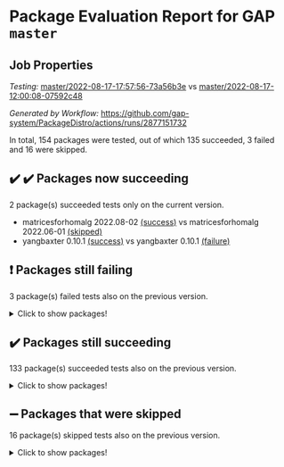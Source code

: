# Package Evaluation Report for GAP `master`

## Job Properties

*Testing:* [master/2022-08-17-17:57:56-73a56b3e](https://github.com/gap-system/PackageDistro/blob/data/reports/master/2022-08-17-17:57:56-73a56b3e) vs [master/2022-08-17-12:00:08-07592c48](https://github.com/gap-system/PackageDistro/blob/data/reports/master/2022-08-17-12:00:08-07592c48)

*Generated by Workflow:* https://github.com/gap-system/PackageDistro/actions/runs/2877151732

In total, 154 packages were tested, out of which 135 succeeded, 3 failed and 16 were skipped.

## :heavy_check_mark: :heavy_check_mark: Packages now succeeding

2 package(s) succeeded tests only on the current version.
- matricesforhomalg 2022.08-02 [(success)](https://github.com/gap-system/PackageDistro/runs/7884415098?check_suite_focus=true) vs matricesforhomalg 2022.06-01 [(skipped)](https://github.com/gap-system/PackageDistro/runs/7877374067?check_suite_focus=true)
- yangbaxter 0.10.1 [(success)](https://github.com/gap-system/PackageDistro/runs/7884422453?check_suite_focus=true) vs yangbaxter 0.10.1 [(failure)](https://github.com/gap-system/PackageDistro/runs/7877564678?check_suite_focus=true)

## :exclamation: Packages still failing

3 package(s) failed tests also on the previous version.
<details><summary>Click to show packages!</summary>

- francy 1.2.4 [(failure)](https://github.com/gap-system/PackageDistro/runs/7884411042?check_suite_focus=true)
- packagemanager 1.2 [(failure)](https://github.com/gap-system/PackageDistro/runs/7884416600?check_suite_focus=true)
- recog 1.3.2 [(failure)](https://github.com/gap-system/PackageDistro/runs/7884418349?check_suite_focus=true)
</details>

## :heavy_check_mark: Packages still succeeding

133 package(s) succeeded tests also on the previous version.
<details><summary>Click to show packages!</summary>

- 4ti2interface 2022.08-03 [(success)](https://github.com/gap-system/PackageDistro/runs/7884405871?check_suite_focus=true)
- ace 5.5 [(success)](https://github.com/gap-system/PackageDistro/runs/7884405965?check_suite_focus=true)
- aclib 1.3.2 [(success)](https://github.com/gap-system/PackageDistro/runs/7884406061?check_suite_focus=true)
- agt 0.2 [(success)](https://github.com/gap-system/PackageDistro/runs/7884406174?check_suite_focus=true)
- alnuth 3.2.1 [(success)](https://github.com/gap-system/PackageDistro/runs/7884406264?check_suite_focus=true)
- anupq 3.2.6 [(success)](https://github.com/gap-system/PackageDistro/runs/7884406368?check_suite_focus=true)
- atlasrep 2.1.4 [(success)](https://github.com/gap-system/PackageDistro/runs/7884406454?check_suite_focus=true)
- autodoc 2022.07.10 [(success)](https://github.com/gap-system/PackageDistro/runs/7884406536?check_suite_focus=true)
- automata 1.15 [(success)](https://github.com/gap-system/PackageDistro/runs/7884406643?check_suite_focus=true)
- automgrp 1.3.2 [(success)](https://github.com/gap-system/PackageDistro/runs/7884406774?check_suite_focus=true)
- autpgrp 1.11 [(success)](https://github.com/gap-system/PackageDistro/runs/7884406912?check_suite_focus=true)
- cap 2022.08-05 [(success)](https://github.com/gap-system/PackageDistro/runs/7884407091?check_suite_focus=true)
- caratinterface 2.3.4 [(success)](https://github.com/gap-system/PackageDistro/runs/7884407234?check_suite_focus=true)
- cddinterface 2022.08.11 [(success)](https://github.com/gap-system/PackageDistro/runs/7884407416?check_suite_focus=true)
- circle 1.6.5 [(success)](https://github.com/gap-system/PackageDistro/runs/7884407584?check_suite_focus=true)
- classicpres 1.22 [(success)](https://github.com/gap-system/PackageDistro/runs/7884407713?check_suite_focus=true)
- cohomolo 1.6.10 [(success)](https://github.com/gap-system/PackageDistro/runs/7884407865?check_suite_focus=true)
- congruence 1.2.4 [(success)](https://github.com/gap-system/PackageDistro/runs/7884407989?check_suite_focus=true)
- corelg 1.56 [(success)](https://github.com/gap-system/PackageDistro/runs/7884408081?check_suite_focus=true)
- crime 1.6 [(success)](https://github.com/gap-system/PackageDistro/runs/7884408187?check_suite_focus=true)
- crisp 1.4.5 [(success)](https://github.com/gap-system/PackageDistro/runs/7884408282?check_suite_focus=true)
- crypting 0.10 [(success)](https://github.com/gap-system/PackageDistro/runs/7884408371?check_suite_focus=true)
- cryst 4.1.25 [(success)](https://github.com/gap-system/PackageDistro/runs/7884408495?check_suite_focus=true)
- crystcat 1.1.10 [(success)](https://github.com/gap-system/PackageDistro/runs/7884408604?check_suite_focus=true)
- ctbllib 1.3.4 [(success)](https://github.com/gap-system/PackageDistro/runs/7884408694?check_suite_focus=true)
- cubefree 1.19 [(success)](https://github.com/gap-system/PackageDistro/runs/7884408782?check_suite_focus=true)
- curlinterface 2.2.3 [(success)](https://github.com/gap-system/PackageDistro/runs/7884408911?check_suite_focus=true)
- cvec 2.7.6 [(success)](https://github.com/gap-system/PackageDistro/runs/7884409002?check_suite_focus=true)
- datastructures 0.2.7 [(success)](https://github.com/gap-system/PackageDistro/runs/7884409116?check_suite_focus=true)
- deepthought 1.0.5 [(success)](https://github.com/gap-system/PackageDistro/runs/7884409246?check_suite_focus=true)
- design 1.7 [(success)](https://github.com/gap-system/PackageDistro/runs/7884409383?check_suite_focus=true)
- difsets 2.3.1 [(success)](https://github.com/gap-system/PackageDistro/runs/7884409529?check_suite_focus=true)
- digraphs 1.5.3 [(success)](https://github.com/gap-system/PackageDistro/runs/7884409657?check_suite_focus=true)
- edim 1.3.5 [(success)](https://github.com/gap-system/PackageDistro/runs/7884409755?check_suite_focus=true)
- example 4.3.2 [(success)](https://github.com/gap-system/PackageDistro/runs/7884409868?check_suite_focus=true)
- factint 1.6.3 [(success)](https://github.com/gap-system/PackageDistro/runs/7884409973?check_suite_focus=true)
- ferret 1.0.8 [(success)](https://github.com/gap-system/PackageDistro/runs/7884410067?check_suite_focus=true)
- fga 1.4.0 [(success)](https://github.com/gap-system/PackageDistro/runs/7884410156?check_suite_focus=true)
- fining 1.5 [(success)](https://github.com/gap-system/PackageDistro/runs/7884410250?check_suite_focus=true)
- float 1.0.3 [(success)](https://github.com/gap-system/PackageDistro/runs/7884410367?check_suite_focus=true)
- format 1.4.3 [(success)](https://github.com/gap-system/PackageDistro/runs/7884410513?check_suite_focus=true)
- forms 1.2.8 [(success)](https://github.com/gap-system/PackageDistro/runs/7884410643?check_suite_focus=true)
- fplsa 1.2.5 [(success)](https://github.com/gap-system/PackageDistro/runs/7884410743?check_suite_focus=true)
- fr 2.4.10 [(success)](https://github.com/gap-system/PackageDistro/runs/7884410911?check_suite_focus=true)
- fwtree 1.3 [(success)](https://github.com/gap-system/PackageDistro/runs/7884411166?check_suite_focus=true)
- gbnp 1.0.5 [(success)](https://github.com/gap-system/PackageDistro/runs/7884411277?check_suite_focus=true)
- generalizedmorphismsforcap 2022.05-01 [(success)](https://github.com/gap-system/PackageDistro/runs/7884411396?check_suite_focus=true)
- genss 1.6.7 [(success)](https://github.com/gap-system/PackageDistro/runs/7884411509?check_suite_focus=true)
- gradedringforhomalg 2022.08-01 [(success)](https://github.com/gap-system/PackageDistro/runs/7884411613?check_suite_focus=true)
- grape 4.8.5 [(success)](https://github.com/gap-system/PackageDistro/runs/7884411715?check_suite_focus=true)
- groupoids 1.71 [(success)](https://github.com/gap-system/PackageDistro/runs/7884411818?check_suite_focus=true)
- grpconst 2.6.2 [(success)](https://github.com/gap-system/PackageDistro/runs/7884411943?check_suite_focus=true)
- guarana 0.96.3 [(success)](https://github.com/gap-system/PackageDistro/runs/7884412033?check_suite_focus=true)
- guava 3.16 [(success)](https://github.com/gap-system/PackageDistro/runs/7884412137?check_suite_focus=true)
- hap 1.47 [(success)](https://github.com/gap-system/PackageDistro/runs/7884412260?check_suite_focus=true)
- hapcryst 0.1.15 [(success)](https://github.com/gap-system/PackageDistro/runs/7884412354?check_suite_focus=true)
- hecke 1.5.3 [(success)](https://github.com/gap-system/PackageDistro/runs/7884412447?check_suite_focus=true)
- help 3.5 [(success)](https://github.com/gap-system/PackageDistro/runs/7884412541?check_suite_focus=true)
- idrel 2.44 [(success)](https://github.com/gap-system/PackageDistro/runs/7884412692?check_suite_focus=true)
- images 1.3.1 [(success)](https://github.com/gap-system/PackageDistro/runs/7884412791?check_suite_focus=true)
- intpic 0.3.0 [(success)](https://github.com/gap-system/PackageDistro/runs/7884412870?check_suite_focus=true)
- io 4.7.2 [(success)](https://github.com/gap-system/PackageDistro/runs/7884412997?check_suite_focus=true)
- irredsol 1.4.3 [(success)](https://github.com/gap-system/PackageDistro/runs/7884413091?check_suite_focus=true)
- json 2.1.0 [(success)](https://github.com/gap-system/PackageDistro/runs/7884413196?check_suite_focus=true)
- jupyterkernel 1.4.1 [(success)](https://github.com/gap-system/PackageDistro/runs/7884413342?check_suite_focus=true)
- jupyterviz 1.5.6 [(success)](https://github.com/gap-system/PackageDistro/runs/7884413452?check_suite_focus=true)
- kan 1.34 [(success)](https://github.com/gap-system/PackageDistro/runs/7884413562?check_suite_focus=true)
- kbmag 1.5.9 [(success)](https://github.com/gap-system/PackageDistro/runs/7884413660?check_suite_focus=true)
- laguna 3.9.5 [(success)](https://github.com/gap-system/PackageDistro/runs/7884413806?check_suite_focus=true)
- liealgdb 2.2.1 [(success)](https://github.com/gap-system/PackageDistro/runs/7884413895?check_suite_focus=true)
- liepring 2.7 [(success)](https://github.com/gap-system/PackageDistro/runs/7884413988?check_suite_focus=true)
- liering 2.4.2 [(success)](https://github.com/gap-system/PackageDistro/runs/7884414111?check_suite_focus=true)
- linearalgebraforcap 2022.08-03 [(success)](https://github.com/gap-system/PackageDistro/runs/7884414249?check_suite_focus=true)
- loops 3.4.2 [(success)](https://github.com/gap-system/PackageDistro/runs/7884414356?check_suite_focus=true)
- lpres 1.0.3 [(success)](https://github.com/gap-system/PackageDistro/runs/7884414466?check_suite_focus=true)
- majoranaalgebras 1.4 [(success)](https://github.com/gap-system/PackageDistro/runs/7884414596?check_suite_focus=true)
- mapclass 1.4.5 [(success)](https://github.com/gap-system/PackageDistro/runs/7884414787?check_suite_focus=true)
- matgrp 0.64 [(success)](https://github.com/gap-system/PackageDistro/runs/7884414932?check_suite_focus=true)
- modisom 2.5.3 [(success)](https://github.com/gap-system/PackageDistro/runs/7884415275?check_suite_focus=true)
- modulepresentationsforcap 2022.08-02 [(success)](https://github.com/gap-system/PackageDistro/runs/7884415402?check_suite_focus=true)
- monoidalcategories 2022.08-03 [(success)](https://github.com/gap-system/PackageDistro/runs/7884415520?check_suite_focus=true)
- nconvex 2020.11-04 [(success)](https://github.com/gap-system/PackageDistro/runs/7884415636?check_suite_focus=true)
- nilmat 1.4.2 [(success)](https://github.com/gap-system/PackageDistro/runs/7884415747?check_suite_focus=true)
- nock 1.5 [(success)](https://github.com/gap-system/PackageDistro/runs/7884415846?check_suite_focus=true)
- normalizinterface 1.3.4 [(success)](https://github.com/gap-system/PackageDistro/runs/7884415952?check_suite_focus=true)
- nq 2.5.8 [(success)](https://github.com/gap-system/PackageDistro/runs/7884416091?check_suite_focus=true)
- numericalsgps 1.3.1 [(success)](https://github.com/gap-system/PackageDistro/runs/7884416215?check_suite_focus=true)
- openmath 11.5.1 [(success)](https://github.com/gap-system/PackageDistro/runs/7884416348?check_suite_focus=true)
- orb 4.8.5 [(success)](https://github.com/gap-system/PackageDistro/runs/7884416479?check_suite_focus=true)
- patternclass 2.4.2 [(success)](https://github.com/gap-system/PackageDistro/runs/7884416737?check_suite_focus=true)
- permut 2.0.4 [(success)](https://github.com/gap-system/PackageDistro/runs/7884416896?check_suite_focus=true)
- polenta 1.3.10 [(success)](https://github.com/gap-system/PackageDistro/runs/7884417034?check_suite_focus=true)
- polymaking 0.8.6 [(success)](https://github.com/gap-system/PackageDistro/runs/7884417214?check_suite_focus=true)
- primgrp 3.4.2 [(success)](https://github.com/gap-system/PackageDistro/runs/7884417354?check_suite_focus=true)
- profiling 2.5.0 [(success)](https://github.com/gap-system/PackageDistro/runs/7884417498?check_suite_focus=true)
- qpa 1.34 [(success)](https://github.com/gap-system/PackageDistro/runs/7884417637?check_suite_focus=true)
- quagroup 1.8.3 [(success)](https://github.com/gap-system/PackageDistro/runs/7884417776?check_suite_focus=true)
- radiroot 2.9 [(success)](https://github.com/gap-system/PackageDistro/runs/7884417902?check_suite_focus=true)
- rcwa 4.7.0 [(success)](https://github.com/gap-system/PackageDistro/runs/7884418035?check_suite_focus=true)
- rds 1.8 [(success)](https://github.com/gap-system/PackageDistro/runs/7884418190?check_suite_focus=true)
- repndecomp 1.2.1 [(success)](https://github.com/gap-system/PackageDistro/runs/7884418476?check_suite_focus=true)
- repsn 3.1.0 [(success)](https://github.com/gap-system/PackageDistro/runs/7884418623?check_suite_focus=true)
- resclasses 4.7.3 [(success)](https://github.com/gap-system/PackageDistro/runs/7884418768?check_suite_focus=true)
- scscp 2.3.1 [(success)](https://github.com/gap-system/PackageDistro/runs/7884418906?check_suite_focus=true)
- semigroups 5.0.2 [(success)](https://github.com/gap-system/PackageDistro/runs/7884419043?check_suite_focus=true)
- sglppow 2.2 [(success)](https://github.com/gap-system/PackageDistro/runs/7884419197?check_suite_focus=true)
- sgpviz 0.999.5 [(success)](https://github.com/gap-system/PackageDistro/runs/7884419335?check_suite_focus=true)
- simpcomp 2.1.14 [(success)](https://github.com/gap-system/PackageDistro/runs/7884419512?check_suite_focus=true)
- singular 2020.12.18 [(success)](https://github.com/gap-system/PackageDistro/runs/7884419634?check_suite_focus=true)
- sla 1.5.3 [(success)](https://github.com/gap-system/PackageDistro/runs/7884419754?check_suite_focus=true)
- smallgrp 1.5 [(success)](https://github.com/gap-system/PackageDistro/runs/7884419885?check_suite_focus=true)
- smallsemi 0.6.13 [(success)](https://github.com/gap-system/PackageDistro/runs/7884420031?check_suite_focus=true)
- sonata 2.9.4 [(success)](https://github.com/gap-system/PackageDistro/runs/7884420170?check_suite_focus=true)
- sophus 1.27 [(success)](https://github.com/gap-system/PackageDistro/runs/7884420273?check_suite_focus=true)
- spinsym 1.5.2 [(success)](https://github.com/gap-system/PackageDistro/runs/7884420379?check_suite_focus=true)
- standardff 0.9.4 [(success)](https://github.com/gap-system/PackageDistro/runs/7884420484?check_suite_focus=true)
- symbcompcc 1.3.2 [(success)](https://github.com/gap-system/PackageDistro/runs/7884420594?check_suite_focus=true)
- thelma 1.3 [(success)](https://github.com/gap-system/PackageDistro/runs/7884420723?check_suite_focus=true)
- tomlib 1.2.9 [(success)](https://github.com/gap-system/PackageDistro/runs/7884420843?check_suite_focus=true)
- toolsforhomalg 2022.08-02 [(success)](https://github.com/gap-system/PackageDistro/runs/7884420946?check_suite_focus=true)
- toric 1.9.5 [(success)](https://github.com/gap-system/PackageDistro/runs/7884421056?check_suite_focus=true)
- toricvarieties 2022.07.13 [(success)](https://github.com/gap-system/PackageDistro/runs/7884421168?check_suite_focus=true)
- transgrp 3.6.3 [(success)](https://github.com/gap-system/PackageDistro/runs/7884421271?check_suite_focus=true)
- ugaly 4.0.3 [(success)](https://github.com/gap-system/PackageDistro/runs/7884421369?check_suite_focus=true)
- unipot 1.5 [(success)](https://github.com/gap-system/PackageDistro/runs/7884421510?check_suite_focus=true)
- unitlib 4.1.0 [(success)](https://github.com/gap-system/PackageDistro/runs/7884421634?check_suite_focus=true)
- utils 0.76 [(success)](https://github.com/gap-system/PackageDistro/runs/7884421763?check_suite_focus=true)
- uuid 0.7 [(success)](https://github.com/gap-system/PackageDistro/runs/7884421904?check_suite_focus=true)
- walrus 0.9991 [(success)](https://github.com/gap-system/PackageDistro/runs/7884422050?check_suite_focus=true)
- wedderga 4.10.2 [(success)](https://github.com/gap-system/PackageDistro/runs/7884422146?check_suite_focus=true)
- xmod 2.88 [(success)](https://github.com/gap-system/PackageDistro/runs/7884422244?check_suite_focus=true)
- xmodalg 1.22 [(success)](https://github.com/gap-system/PackageDistro/runs/7884422345?check_suite_focus=true)
- zeromqinterface 0.14 [(success)](https://github.com/gap-system/PackageDistro/runs/7884422550?check_suite_focus=true)
</details>

## :heavy_minus_sign: Packages that were skipped

16 package(s) skipped tests also on the previous version.
<details><summary>Click to show packages!</summary>

- browse 1.8.14 [(skipped)](https://github.com/gap-system/PackageDistro/runs/7884200826?check_suite_focus=true)
- examplesforhomalg 2022.03-01 [(skipped)](https://github.com/gap-system/PackageDistro/runs/7884200826?check_suite_focus=true)
- gapdoc 1.6.5 [(skipped)](https://github.com/gap-system/PackageDistro/runs/7884200826?check_suite_focus=true)
- gauss 2022.03-01 [(skipped)](https://github.com/gap-system/PackageDistro/runs/7884200826?check_suite_focus=true)
- gaussforhomalg 2022.06-01 [(skipped)](https://github.com/gap-system/PackageDistro/runs/7884200826?check_suite_focus=true)
- gradedmodules 2022.03-01 [(skipped)](https://github.com/gap-system/PackageDistro/runs/7884200826?check_suite_focus=true)
- homalg 2022.03-01 [(skipped)](https://github.com/gap-system/PackageDistro/runs/7884200826?check_suite_focus=true)
- homalgtocas 2022.07-01 [(skipped)](https://github.com/gap-system/PackageDistro/runs/7884200826?check_suite_focus=true)
- io_forhomalg 2022.03-01 [(skipped)](https://github.com/gap-system/PackageDistro/runs/7884200826?check_suite_focus=true)
- itc 1.5.1 [(skipped)](https://github.com/gap-system/PackageDistro/runs/7884200826?check_suite_focus=true)
- localizeringforhomalg 2022.03-01 [(skipped)](https://github.com/gap-system/PackageDistro/runs/7884200826?check_suite_focus=true)
- modules 2022.03-01 [(skipped)](https://github.com/gap-system/PackageDistro/runs/7884200826?check_suite_focus=true)
- polycyclic 2.16 [(skipped)](https://github.com/gap-system/PackageDistro/runs/7884200826?check_suite_focus=true)
- ringsforhomalg 2022.07-01 [(skipped)](https://github.com/gap-system/PackageDistro/runs/7884200826?check_suite_focus=true)
- sco 2022.03-01 [(skipped)](https://github.com/gap-system/PackageDistro/runs/7884200826?check_suite_focus=true)
- xgap 4.31 [(skipped)](https://github.com/gap-system/PackageDistro/runs/7884200826?check_suite_focus=true)
</details>


